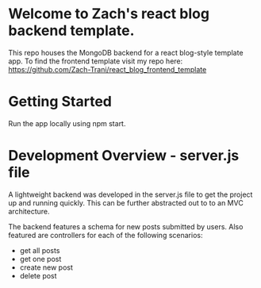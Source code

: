 # Welcome to Zach's react blog backend template.
This repo houses the MongoDB backend for a react blog-style template app.
To find the frontend template visit my repo here: https://github.com/Zach-Trani/react_blog_frontend_template


# Getting Started
Run the app locally using npm start.


# Development Overview - server.js file

A lightweight backend was developed in the server.js file to get the project up and running quickly. This can be further abstracted out to to an MVC architecture. 


The backend features a schema for new posts submitted by users. Also featured are controllers for each of the following scenarios:
* get all posts
* get one post
* create new post
* delete post